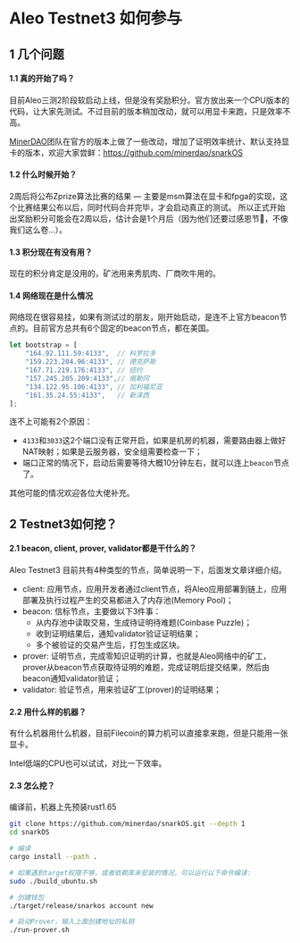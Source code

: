 # Aleo Testnet3 如何参与

## 1 几个问题
#### 1.1 真的开始了吗？
目前Aleo三测2阶段软启动上线，但是没有奖励积分。官方放出来一个CPU版本的代码，让大家先测试。不过目前的版本稍加改动，就可以用显卡来跑，只是效率不高。

[MinerDAO](https://github.com/minerdao)团队在官方的版本上做了一些改动，增加了证明效率统计、默认支持显卡的版本，欢迎大家尝鲜：https://github.com/minerdao/snarkOS

#### 1.2 什么时候开始？
2周后将公布Zprize算法比赛的结果 — 主要是msm算法在显卡和fpga的实现，这个比赛结果公布以后，同时代码合并完毕，才会启动真正的测试。
所以正式开始出奖励积分可能会在2周以后，估计会是1个月后（因为他们还要过感恩节🦃️，不像我们这么卷...）。

#### 1.3 积分现在有没有用？
现在的积分肯定是没用的，矿池用来秀肌肉、厂商吹牛用的。

#### 1.4 网络现在是什么情况
网络现在很容易挂，如果有测试过的朋友，刚开始启动，是连不上官方beacon节点的。目前官方总共有6个固定的beacon节点，都在美国。
```rust
let bootstrap = [
    "164.92.111.59:4133",  // 科罗拉多
    "159.223.204.96:4133", // 德克萨斯
    "167.71.219.176:4133", // 纽约
    "157.245.205.209:4133",// 俄勒冈
    "134.122.95.106:4133", // 加利福尼亚
    "161.35.24.55:4133",   // 新泽西
];
```
连不上可能有2个原因：
- `4133`和`3033`这2个端口没有正常开启，如果是机房的机器，需要路由器上做好NAT映射；如果是云服务器，安全组需要检查一下；
- 端口正常的情况下，启动后需要等待大概10分钟左右，就可以连上`beacon`节点了。

其他可能的情况欢迎各位大佬补充。

## 2 Testnet3如何挖？

#### 2.1 beacon, client, prover, validator都是干什么的？
Aleo Testnet3 目前共有4种类型的节点，简单说明一下，后面发文章详细介绍。
- client: 应用节点，应用开发者通过client节点，将Aleo应用部署到链上，应用部署及执行过程产生的交易都进入了内存池(Memory Pool)；
- beacon: 信标节点，主要做以下3件事：
  - 从内存池中读取交易，生成待证明待难题(Coinbase Puzzle)；
  - 收到证明结果后，通知validator验证证明结果；
  - 多个被验证的交易产生后，打包生成区块。
- prover: 证明节点，完成零知识证明的计算，也就是Aleo网络中的矿工，prover从beacon节点获取待证明的难题，完成证明后提交结果，然后由beacon通知validator验证；
- validator: 验证节点，用来验证矿工(prover)的证明结果；

#### 2.2 用什么样的机器？
有什么机器用什么机器，目前Filecoin的算力机可以直接拿来跑，但是只能用一张显卡。

Intel低端的CPU也可以试试，对比一下效率。

#### 2.3 怎么挖？
编译前，机器上先预装rust1.65
```sh
git clone https://github.com/minerdao/snarkOS.git --depth 1
cd snarkOS

# 编译
cargo install --path .

# 如果遇到target权限不够，或者依赖库未安装的情况，可以运行以下命令编译:
sudo ./build_ubuntu.sh

# 创建钱包
./target/release/snarkos account new

# 启动Prover，输入上面创建地址的私钥
./run-prover.sh
```

